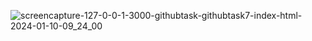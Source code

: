 ![screencapture-127-0-0-1-3000-githubtask-githubtask7-index-html-2024-01-10-09_24_00](https://github.com/kanji2001/Number-sign-checker-using-js/assets/153625398/4ad26e60-7ebc-429f-ac26-9b756358a657)
